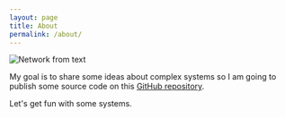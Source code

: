 ```yaml
---
layout: page
title: About
permalink: /about/
---
```


<img src="{{ site.baseurl }}/assets/NetworkBeauty.png" title="Network from text" class="profile">

My goal is to share some ideas about complex systems so I am going to publish some source code on this [GitHub repository](https://github.com/textanalyticsman).

Let's get fun with some systems.
